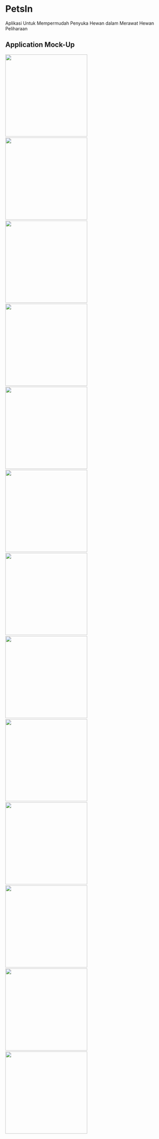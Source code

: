 # PetsIn

Aplikasi Untuk Mempermudah Penyuka Hewan dalam Merawat Hewan Peliharaan

## Application Mock-Up

<img src="https://github.com/Hafiznaufalr/PetsIn/blob/master/sc/t1.png?raw=true" width="256">&nbsp;&nbsp;&nbsp;
<img src="https://github.com/Hafiznaufalr/PetsIn/blob/master/sc/t2.png?raw=true" width="256">&nbsp;&nbsp;&nbsp;
<img src="https://github.com/Hafiznaufalr/PetsIn/blob/master/sc/t3.png?raw=true" width="256">&nbsp;&nbsp;&nbsp;
<img src="https://github.com/Hafiznaufalr/PetsIn/blob/master/sc/t4.png?raw=true" width="256">&nbsp;&nbsp;&nbsp;
<img src="https://github.com/Hafiznaufalr/PetsIn/blob/master/sc/t5.png?raw=true" width="256">&nbsp;&nbsp;&nbsp;
<img src="https://github.com/Hafiznaufalr/PetsIn/blob/master/sc/t6.png?raw=true" width="256">&nbsp;&nbsp;&nbsp;
<img src="https://github.com/Hafiznaufalr/PetsIn/blob/master/sc/t7.png?raw=true" width="256">&nbsp;&nbsp;&nbsp;
<img src="https://github.com/Hafiznaufalr/PetsIn/blob/master/sc/t8.png?raw=true" width="256">&nbsp;&nbsp;&nbsp;
<img src="https://github.com/Hafiznaufalr/PetsIn/blob/master/sc/t9.png?raw=true" width="256">&nbsp;&nbsp;&nbsp;
<img src="https://github.com/Hafiznaufalr/PetsIn/blob/master/sc/t10.png?raw=true" width="256">&nbsp;&nbsp;&nbsp;
<img src="https://github.com/Hafiznaufalr/PetsIn/blob/master/sc/t11.png?raw=true" width="256">&nbsp;&nbsp;&nbsp;
<img src="https://github.com/Hafiznaufalr/PetsIn/blob/master/sc/t12.png?raw=true" width="256">&nbsp;&nbsp;&nbsp;
<img src="https://github.com/Hafiznaufalr/PetsIn/blob/master/sc/t13.png?raw=true" width="256">&nbsp;&nbsp;&nbsp;

